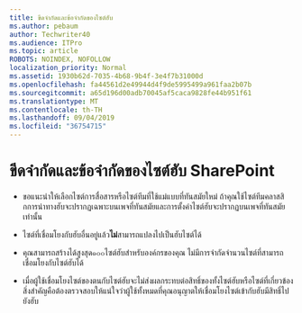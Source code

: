 ```yaml
---
title: ขีดจำกัดและข้อจำกัดของไซต์ฮับ
ms.author: pebaum
author: Techwriter40
ms.audience: ITPro
ms.topic: article
ROBOTS: NOINDEX, NOFOLLOW
localization_priority: Normal
ms.assetid: 1930b62d-7035-4b68-9b4f-3e4f7b31000d
ms.openlocfilehash: fa44561d2e49944d4f9de5995499a961faa2b07b
ms.sourcegitcommit: a65d196d00adb70045af5caca9828fe44b951f61
ms.translationtype: MT
ms.contentlocale: th-TH
ms.lasthandoff: 09/04/2019
ms.locfileid: "36754715"
---
```

# <a name="sharepoint-hub-site-limits-and-restrictions"></a>ขีดจำกัดและข้อจำกัดของไซต์ฮับ SharePoint

- ขอแนะนำให้เลือกไซต์การสื่อสารหรือไซต์ทีมที่ใช้แม่แบบที่ทันสมัยใหม่ ถ้าคุณใช้ไซต์ทีมคลาสสิกการนำทางฮับจะปรากฏเฉพาะบนเพจที่ทันสมัยและการตั้งค่าไซต์ฮับจะปรากฏบนเพจที่ทันสมัยเท่านั้น

- ไซต์ที่เชื่อมโยงกับฮับอื่นอยู่แล้ว**ไม่**สามารถแปลงไปเป็นฮับไซต์ได้

- คุณสามารถสร้างได้สูงสุด๑๐๐ไซต์ฮับสำหรับองค์กรของคุณ ไม่มีการจำกัดจำนวนไซต์ที่สามารถเชื่อมโยงกับไซต์ฮับได้

- เมื่อผู้ใช้เชื่อมโยงไซต์ของตนกับไซต์ฮับจะไม่ส่งผลกระทบต่อสิทธิ์ของทั้งไซต์ฮับหรือไซต์ที่เกี่ยวข้อง สิ่งสำคัญคือต้องตรวจสอบให้แน่ใจว่าผู้ใช้ทั้งหมดที่คุณอนุญาตให้เชื่อมโยงไซต์เข้ากับฮับมีสิทธิ์ไปยังฮับ

